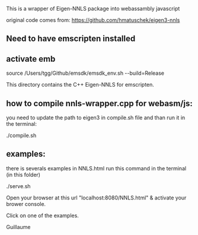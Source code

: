 This is a wrapper of Eigen-NNLS package into webassambly javascript

original code comes from: https://github.com/hmatuschek/eigen3-nnls

## Need to have emscripten installed

## activate emb
source /Users/tgg/Github/emsdk/emsdk_env.sh --build=Release

This directory contains the C++ Eigen-NNLS for emscripten.

## how to compile nnls-wrapper.cpp for webasm/js:
you need to update the path to eigen3 in compile.sh file and than run it in the terminal:

./compile.sh 


## examples:
there is severals examples in NNLS.html run this command in the terminal (in this folder) 

./serve.sh

Open your browser at this url "localhost:8080/NNLS.html" & activate your brower console. 

Click on one of the examples.

Guillaume
